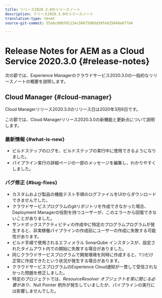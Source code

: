 ```yaml
---
title: リリース2020.3.0のリリースノート
description: リリース2020.3.0のリリースノート
translation-type: tm+mt
source-git-commit: 55abc080701134c5067598dd39fe825048e077d4

---
```



# Release Notes for AEM as a Cloud Service 2020.3.0 {#release-notes}

次の節では、Experience Managerのクラウドサービス2020.3.0の一般的なリリースノートの概要を説明します。

## Cloud Manager {#cloud-manager}

Cloud Managerリリース2020.3.0のリリース日は2020年3月6日です。

この節では、Cloud Managerリリース2020.3.0の新機能と更新点について説明します。

### 最新情報 {#what-is-new}

* ビルドステップのログを、ビルドステップの実行中に使用できるようになりました。
* パイプライン実行の詳細ページの一部のメッセージを編集し、わかりやすくしました。

### バグ修正  {#bug-fixes}

* カスタムおよび製品の機能テスト手順のログファイルをUIからダウンロードできませんでした。
* クラウドサービスプログラムのgitリポジトリを作成できなかった場合、Deployment Managerの役割を持つユーザーが、このエラーから回復できないことがありました。
* サンドボックスアクティビティの作成中に特定のプログラムプログラムが発生すると、非実稼働パイプラインの作成前にユーザーの作成に失敗する可能性があります。
* ビルド手順で使用されるエフィメラル SonarQube インスタンスが、設定されたタイムアウト内での開始に失敗する場合がありました。
* 同じクラウドサービスプログラムで開発環境を同時に作成すると、1つだけ正常に作成できたという状況が発生する場合があります。
* クラウドサービスプログラムのExperience Cloud通知が一貫して受信されなかった問題を修正しました。
* 特定のプロジェクトでは、*ResourceResolver オブジェクトを常に閉じる必要があり*、Null Pointer 例外が発生していましたが、パイプラインの実行には影響しませんでした。

